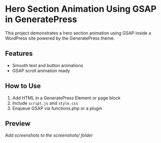 # Hero Section Animation Using GSAP in GeneratePress

This project demonstrates a hero section animation using GSAP inside a WordPress site powered by the GeneratePress theme.

## Features
- Smooth text and button animations
- GSAP scroll animation ready

## How to Use
1. Add HTML in a GeneratePress Element or page block
2. Include `script.js` and `style.css`
3. Enqueue GSAP via functions.php or a plugin

## Preview
*Add screenshots to the screenshots/ folder*
